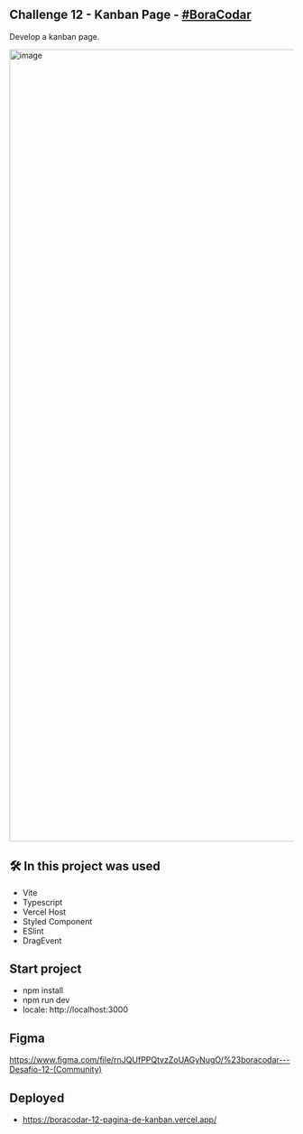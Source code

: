 
## Challenge 12 - Kanban Page - <a href="https://www.rocketseat.com.br/boracodar/desafios-anteriores/um-kanban-desafio-12">#BoraCodar</a>
Develop a kanban page.

<img width="1404" alt="image" src="https://user-images.githubusercontent.com/28486303/231823717-3ff7c1c6-d7cd-46dd-ad10-0d27f8c321be.png">

## 🛠️ In this project was used
- Vite
- Typescript
- Vercel Host
- Styled Component
- ESlint
- DragEvent

## Start project

- npm install
- npm run dev
- locale: http://localhost:3000

## Figma
https://www.figma.com/file/rnJQUfPPQtvzZoUAGyNugO/%23boracodar---Desafio-12-(Community)

## Deployed
- https://boracodar-12-pagina-de-kanban.vercel.app/
